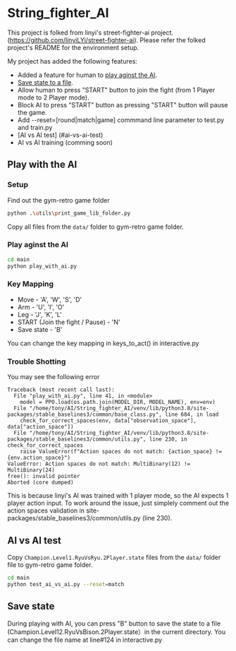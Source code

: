 # String_fighter_AI

This project is folked from linyi's street-fighter-ai project. (https://github.com/linyiLYi/street-fighter-ai). Please refer the folked project's README for the environment setup.

My project has added the following features:

* Added a feature for human to [play aginst the AI](#play-aginst-ai).
* [Save state to a file](#save-state). 
* Allow human to press "START" button to join the fight (from 1 Player mode to 2 Player mode).
* Block AI to press "START" button as pressing "START" button will pause the game.
* Add --reset=[round|match|game] commmand line parameter to test.py and train.py
* [AI vs AI test] (#ai-vs-ai-test)
* AI vs AI training (comming soon)

## Play with the AI

### Setup
Find out the gym-retro game folder
```bash
python .\utils\print_game_lib_folder.py
```
Copy all files from the `data/` folder to gym-retro game folder. 

### <a name="play-aginst-ai"></a> Play aginst the AI
```bash
cd main
python play_with_ai.py
```

### Key Mapping
* Move - 'A', 'W', 'S', 'D'
* Arm - 'U', 'I', 'O'
* Leg - 'J', 'K', 'L'
* START (Join the fight / Pause) - 'N'
* Save state - 'B'

You can change the key mapping in keys_to_act() in interactive.py

### Trouble Shotting
You may see the following error 
```
Traceback (most recent call last):
  File "play_with_ai.py", line 41, in <module>
    model = PPO.load(os.path.join(MODEL_DIR, MODEL_NAME), env=env)
  File "/home/tony/AI/String_fighter_AI/venv/lib/python3.8/site-packages/stable_baselines3/common/base_class.py", line 684, in load
    check_for_correct_spaces(env, data["observation_space"], data["action_space"])
  File "/home/tony/AI/String_fighter_AI/venv/lib/python3.8/site-packages/stable_baselines3/common/utils.py", line 230, in check_for_correct_spaces
    raise ValueError(f"Action spaces do not match: {action_space} != {env.action_space}")
ValueError: Action spaces do not match: MultiBinary(12) != MultiBinary(24)
free(): invalid pointer
Aborted (core dumped)
```
This is because linyi's AI was trained with 1 player mode, so the AI expects 1 player action input. To work around the issue, just simplely comment out the action spaces validation in site-packages/stable_baselines3/common/utils.py (line 230).

## AI vs AI test
Copy `Champion.Level1.RyuVsRyu.2Player.state` files from the `data/` folder file to gym-retro game folder. 

```bash
cd main
python test_ai_vs_ai.py --reset=match
```

## <a name="save-state"></a>Save state

During playing with AI, you can press "B" button to save the state to a file (Champion.Level12.RyuVsBison.2Player.state）in the current directory. You can change the file name at line#124 in interactive.py
